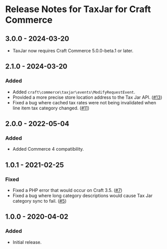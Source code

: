 # Release Notes for TaxJar for Craft Commerce

## 3.0.0 - 2024-03-20

- TaxJar now requires Craft Commerce 5.0.0-beta.1 or later.

## 2.1.0 - 2024-03-20

### Added
- Added `craft\commerce\taxjar\events\ModifyRequestEvent`.
- Provided a more precise store location address to the Tax Jar API. ([#13](https://github.com/craftcms/commerce-taxjar/pull/13))
- Fixed a bug where cached tax rates were not being invalidated when line item tax category changed. ([#11](https://github.com/craftcms/commerce-taxjar/issues/11))

## 2.0.0 - 2022-05-04

### Added
- Added Commerce 4 compatibility.

## 1.0.1 - 2021-02-25

### Fixed
- Fixed a PHP error that would occur on Craft 3.5. ([#7](https://github.com/craftcms/commerce-taxjar/issues/7))
- Fixed a bug where long category descriptions would cause Tax Jar category sync to fail. ([#5](https://github.com/craftcms/commerce-taxjar/issues/5))

## 1.0.0 - 2020-04-02

### Added
- Initial release.
